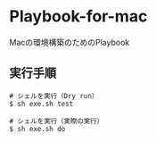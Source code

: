 # Playbook-for-mac
Macの環境構築のためのPlaybook

## 実行手順

```
# シェルを実行（Dry run）
$ sh exe.sh test

# シェルを実行（実際の実行）
$ sh exe.sh do
```